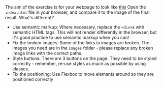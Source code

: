 The aim of the exercise is for your webpage to look like [this](https://codeyourfuture.github.io/syllabus-london/html-css/assets/screenshot-complete.png) 
Open the `index.html` file in your browser, and compare it to the image of the final result. What's different?

- Use semantic markup: Where necessary, replace the `<div>`s with semantic HTML tags. This will not render differently in the browser, but it's good practice to use semantic markup when you can!
- Fix the broken images: Some of the links to images are broken. The images you need are in the `images` folder - please replace any broken image links with the correct paths.
- Style buttons: There are 3 buttons on the page. They need to be styled correctly - remember, re-use styles as much as possible by using classes.
- Fix the positioning: Use Flexbox to move elements around so they are positioned correctly
